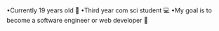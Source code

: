 •Currently 19 years old 🫠
•Third year com sci student 💻
•My goal is to become a software engineer or web developer 🌟
